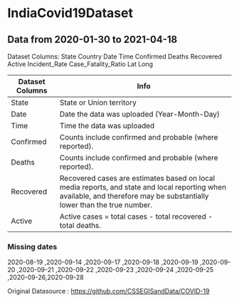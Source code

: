 # IndiaCovid19Dataset
## Data from 2020-01-30 	to  2021-04-18 

Dataset Columns:
  State
  Country
  Date
  Time
  Confirmed
  Deaths
  Recovered
  Active
  Incident_Rate
  Case_Fatality_Ratio
  Lat
  Long
  
Dataset Columns| Info
------------- | ------------- 
  State| State or Union territory
  Date| Date the data was uploaded (Year-Month-Day)
  Time| Time the data was uploaded
  Confirmed| Counts include confirmed and probable (where reported).
  Deaths| Counts include confirmed and probable (where reported).
  Recovered| Recovered cases are estimates based on local media reports, and state and local reporting when available, and therefore may be substantially lower than the true number.
  Active|Active cases = total cases - total recovered - total deaths.
  
  ### Missing dates 
  2020-08-19 ,2020-09-14 ,2020-09-17 ,2020-09-18 ,2020-09-19 ,2020-09-20 ,2020-09-21 ,2020-09-22 ,2020-09-23 ,2020-09-24 ,2020-09-25 ,2020-09-26,2020-09-28


Original Datasource : https://github.com/CSSEGISandData/COVID-19
